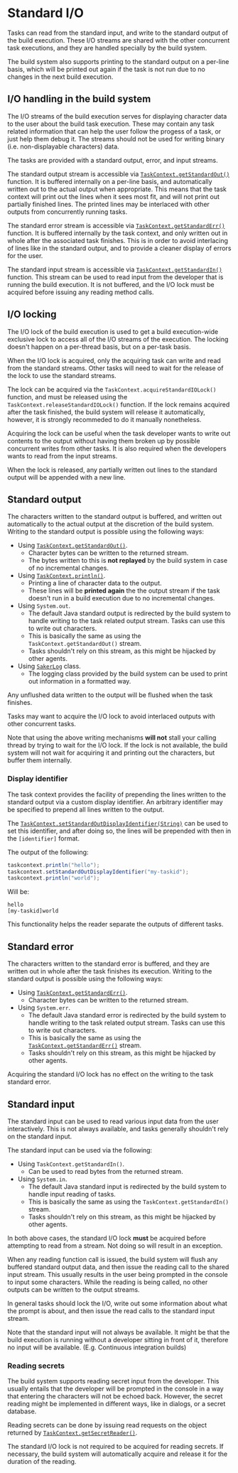 # Standard I/O

Tasks can read from the standard input, and write to the standard output of the build execution. These I/O streams are shared with the other concurrent task executions, and they are handled specially by the build system.

The build system also supports printing to the standard output on a per-line basis, which will be printed out again if the task is not run due to no changes in the next build execution.

## I/O handling in the build system

The I/O streams of the build execution serves for displaying character data to the user about the build task execution. These may contain any task related information that can help the user follow the progess of a task, or just help them debug it. The streams should not be used for writing binary (i.e. non-displayable characters) data.

The tasks are provided with a standard output, error, and input streams.

The standard output stream is accessible via [`TaskContext.getStandardOut()`](/javadoc/saker/build/task/TaskContext.html#getStandardOut--) function. It is buffered internally on a per-line basis, and automatically written out to the actual output when appropriate. This means that the task context will print out the lines when it sees most fit, and will not print out partially finished lines. The printed lines may be interlaced with other outputs from concurrently running tasks.

The standard error stream is accessible via [`TaskContext.getStandardErr()`](/javadoc/saker/build/task/TaskContext.html#getStandardErr--) function. It is buffered internally by the task context, and only written out in whole after the associated task finishes. This is in order to avoid interlacing of lines like in the standard output, and to provide a cleaner display of errors for the user.

The standard input stream is accessible via [`TaskContext.getStandardIn()`](/javadoc/saker/build/task/TaskContext.html#getStandardIn--) function. This stream can be used to read input from the developer that is running the build execution. It is not buffered, and the I/O lock must be acquired before issuing any reading method calls.   

## I/O locking

The I/O lock of the build execution is used to get a build execution-wide exclusive lock to access all of the I/O streams of the execution. The locking doesn't happen on a per-thread basis, but on a per-task basis.

When the I/O lock is acquired, only the acquiring task can write and read from the standard streams. Other tasks will need to wait for the release of the lock to use the standard streams.

The lock can be acquired via the `TaskContext.acquireStandardIOLock()` function, and must be released using the `TaskContext.releaseStandardIOLock()` function. If the lock remains acquired after the task finished, the build system will release it automatically, however, it is strongly recommeded to do it manually nonetheless.

Acquiring the lock can be useful when the task developer wants to write out contents to the output without having them broken up by possible concurrent writes from other tasks. It is also required when the developers wants to read from the input streams.

When the lock is released, any partially written out lines to the standard output will be appended with a new line.

## Standard output

The characters written to the standard output is buffered, and written out automatically to the actual output at the discretion of the build system. Writing to the standard output is possible using the following ways:

* Using [`TaskContext.getStandardOut()`](/javadoc/saker/build/task/TaskContext.html#getStandardOut--).
	* Character bytes can be written to the returned stream.
	* The bytes written to this is **not replayed** by the build system in case of no incremental changes.
* Using [`TaskContext.println()`](/javadoc/saker/build/task/TaskContext.html#println-java.lang.String-).
	* Printing a line of character data to the output.
	* These lines will be **printed again** the the output stream if the task doesn't run in a build execution due to no incremental changes.
* Using `System.out`.
	* The default Java standard output is redirected by the build system to handle writing to the task related output stream. Tasks can use this to write out characters.
	* This is basically the same as using the `TaskContext.getStandardOut()` stream.
	* Tasks shouldn't rely on this stream, as this might be hijacked by other agents.
* Using [`SakerLog`](/javadoc/saker/build/runtime/execution/SakerLog.html) class.
	* The logging class provided by the build system can be used to print out information in a formatted way.

Any unflushed data written to the output will be flushed when the task finishes.

Tasks may want to acquire the I/O lock to avoid interlaced outputs with other concurrent tasks.

Note that using the above writing mechanisms **will not** stall your calling thread by trying to wait for the I/O lock. If the lock is not available, the build system will not wait for acquiring it and printing out the characters, but buffer them internally.

### Display identifier

The task context provides the facility of prepending the lines written to the standard output via a custom display identifier. An arbitrary identifier may be specified to prepend all lines written to the output.

The [`TaskContext.setStandardOutDisplayIdentifier(String)`](/javadoc/saker/build/task/TaskContext.html#setStandardOutDisplayIdentifier-java.lang.String-) can be used to set this identifier, and after doing so, the lines will be prepended with then in the `[identifier]` format.

The output of the following:

```java
taskcontext.println("hello");
taskcontext.setStandardOutDisplayIdentifier("my-taskid");
taskcontext.println("world");
```

Will be:

```
hello
[my-taskid]world
```

This functionality helps the reader separate the outputs of different tasks.

## Standard error

The characters written to the standard error is buffered, and they are written out in whole after the task finishes its execution.
Writing to the standard output is possible using the following ways:

* Using [`TaskContext.getStandardErr()`](/javadoc/saker/build/task/TaskContext.html#getStandardErr--).
	* Character bytes can be written to the returned stream.
* Using `System.err`.
	* The default Java standard error is redirected by the build system to handle writing to the task related output stream. Tasks can use this to write out characters.
	* This is basically the same as using the [`TaskContext.getStandardErr()`](/javadoc/saker/build/task/TaskContext.html#getStandardErr--) stream.
	* Tasks shouldn't rely on this stream, as this might be hijacked by other agents.

Acquiring the standard I/O lock has no effect on the writing to the task standard error.

## Standard input

The standard input can be used to read various input data from the user interactively. This is not always available, and tasks generally shouldn't rely on the standard input.

The standard input can be used via the following:

* Using `TaskContext.getStandardIn()`.
	* Can be used to read bytes from the returned stream.
* Using `System.in`.
	* The default Java standard input is redirected by the build system to handle input reading of tasks.
	* This is basically the same as using the `TaskContext.getStandardIn()` stream.
	* Tasks shouldn't rely on this stream, as this might be hijacked by other agents.

In both above cases, the standard I/O lock **must** be acquired before attempting to read from a stream. Not doing so will result in an exception.

When any reading function call is issued, the build system will flush any buffered standard output data, and then issue the reading call to the shared input stream. This usually results in the user being prompted in the console to input some characters. While the reading is being called, no other outputs can be written to the output streams.

In general tasks should lock the I/O, write out some information about what the prompt is about, and then issue the read calls to the standard input stream.

Note that the standard input will not always be available. It might be that the build execution is running without a developer sitting in front of it, therefore no input will be available. (E.g. Continuous integration builds)

### Reading secrets

The build system supports reading secret input from the developer. This usually entails that the developer will be prompted in the console in a way that entering the characters will not be echoed back. However, the secret reading might be implemented in different ways, like in dialogs, or a secret database.

Reading secrets can be done by issuing read requests on the object returned by [`TaskContext.getSecretReader()`](/javadoc/saker/build/task/TaskContext.html#getSecretReader--).

The standard I/O lock is not required to be acquired for reading secrets. If necessary, the build system will automatically acquire and release it for the duration of the reading.
